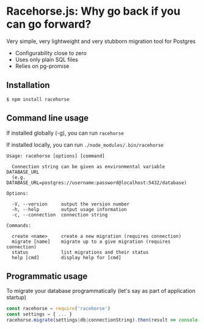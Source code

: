 # Racehorse.js: Why go back if you can go forward?

Very simple, very lightweight and very stubborn migration tool for Postgres 

* Configurability close to zero
* Uses only plain SQL files
* Relies on pg-promise

## Installation

    $ npm install racehorse

## Command line usage

If installed globally (-g), you can run `racehorse`

If installed locally, you can run `./node_modules/.bin/racehorse`

```
Usage: racehorse [options] [command]

  Connection string can be given as environmental variable DATABASE_URL
  (e.g. DATABASE_URL=postgres://username:password@localhost:5432/database)

Options:

  -V, --version     output the version number
  -h, --help        output usage information
  -c, --connection  connection string

Commands:

  create <name>     create a new migration (requires connection)
  migrate [name]    migrate up to a give migration (requires connection)
  status            list migrations and their status
  help [cmd]        display help for [cmd]

```

## Programmatic usage

To migrate your database programmatically (let's say as part of application startup)

```javascript
const racehorse = require('racehorse')
const settings = { ... }
racehorse.migrate(settings|db|connectionString).then(result => console.log('Migrations done'));
```

